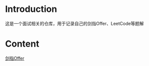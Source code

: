 # Introduction
这是一个面试相关的仓库，用于记录自己的剑指Offer、LeetCode等题解

# Content
[剑指Offer](https://github.com/DanielLin07/interview/blob/master/notes/%E5%89%91%E6%8C%87Offer.md)
